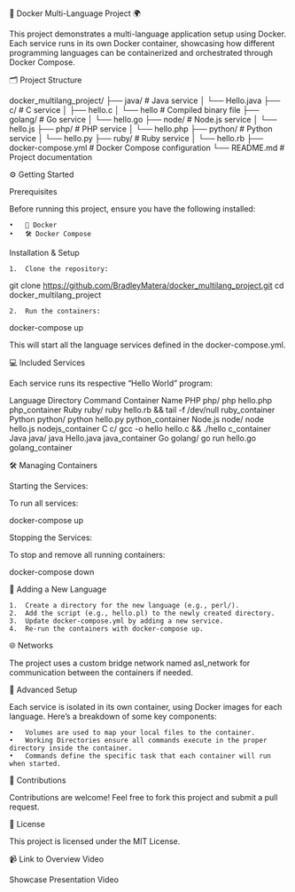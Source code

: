 🚀 Docker Multi-Language Project 🌍

This project demonstrates a multi-language application setup using Docker. Each service runs in its own Docker container, showcasing how different programming languages can be containerized and orchestrated through Docker Compose.

🗂️ Project Structure

docker_multilang_project/
├── java/                   # Java service
│   └── Hello.java
├── c/                      # C service
│   ├── hello.c
│   └── hello               # Compiled binary file
├── golang/                 # Go service
│   └── hello.go
├── node/                   # Node.js service
│   └── hello.js
├── php/                    # PHP service
│   └── hello.php
├── python/                 # Python service
│   └── hello.py
├── ruby/                   # Ruby service
│   └── hello.rb
├── docker-compose.yml       # Docker Compose configuration
└── README.md               # Project documentation

⚙️ Getting Started

Prerequisites

Before running this project, ensure you have the following installed:

	•	🐳 Docker
	•	🛠️ Docker Compose

Installation & Setup

	1.	Clone the repository:

git clone https://github.com/BradleyMatera/docker_multilang_project.git
cd docker_multilang_project


	2.	Run the containers:

docker-compose up

This will start all the language services defined in the docker-compose.yml.

💻 Included Services

Each service runs its respective “Hello World” program:

Language	Directory	Command	Container Name
PHP	php/	php hello.php	php_container
Ruby	ruby/	ruby hello.rb && tail -f /dev/null	ruby_container
Python	python/	python hello.py	python_container
Node.js	node/	node hello.js	nodejs_container
C	c/	gcc -o hello hello.c && ./hello	c_container
Java	java/	java Hello.java	java_container
Go	golang/	go run hello.go	golang_container

🛠️ Managing Containers

Starting the Services:

To run all services:

docker-compose up

Stopping the Services:

To stop and remove all running containers:

docker-compose down

📝 Adding a New Language

	1.	Create a directory for the new language (e.g., perl/).
	2.	Add the script (e.g., hello.pl) to the newly created directory.
	3.	Update docker-compose.yml by adding a new service.
	4.	Re-run the containers with docker-compose up.

🌐 Networks

The project uses a custom bridge network named asl_network for communication between the containers if needed.

🎯 Advanced Setup

Each service is isolated in its own container, using Docker images for each language. Here’s a breakdown of some key components:

	•	Volumes are used to map your local files to the container.
	•	Working Directories ensure all commands execute in the proper directory inside the container.
	•	Commands define the specific task that each container will run when started.

🤝 Contributions

Contributions are welcome! Feel free to fork this project and submit a pull request.

📄 License

This project is licensed under the MIT License.

📹 Link to Overview Video

Showcase Presentation Video